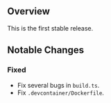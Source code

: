 ## Overview
This is the first stable release.

## Notable Changes
### Fixed
- Fix several bugs in `build.ts`.
- Fix `.devcontainer/Dockerfile`.
